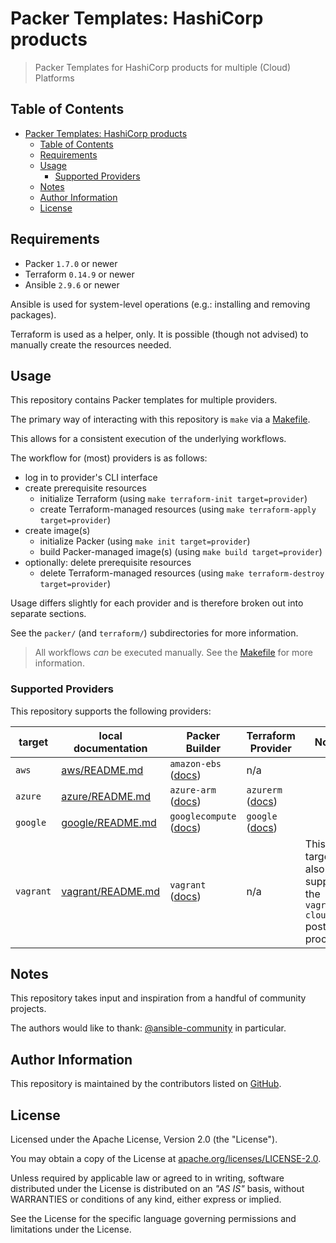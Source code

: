 # Packer Templates: HashiCorp products

> Packer Templates for HashiCorp products for multiple (Cloud) Platforms

## Table of Contents

- [Packer Templates: HashiCorp products](#packer-templates-hashicorp-products)
  - [Table of Contents](#table-of-contents)
  - [Requirements](#requirements)
  - [Usage](#usage)
    - [Supported Providers](#supported-providers)
  - [Notes](#notes)
  - [Author Information](#author-information)
  - [License](#license)

## Requirements

- Packer `1.7.0` or newer
- Terraform `0.14.9` or newer
- Ansible `2.9.6` or newer

Ansible is used for system-level operations (e.g.: installing and removing packages).

Terraform is used as a helper, only. It is possible (though not advised) to manually create the resources needed.

## Usage

This repository contains Packer templates for multiple providers.

The primary way of interacting with this repository is `make` via a [Makefile](Makefile).

This allows for a consistent execution of the underlying workflows.

The workflow for (most) providers is as follows:

- log in to provider's CLI interface
- create prerequisite resources
  - initialize Terraform (using `make terraform-init target=provider`)
  - create Terraform-managed resources (using `make terraform-apply target=provider`)
- create image(s)
  - initialize Packer (using `make init target=provider`)
  - build Packer-managed image(s) (using `make build target=provider`)
- optionally: delete prerequisite resources
  - delete Terraform-managed resources (using `make terraform-destroy target=provider`)

Usage differs slightly for each provider and is therefore broken out into separate sections.

See the `packer/` (and `terraform/`) subdirectories for more information.

> All workflows _can_ be executed manually. See the [Makefile](Makefile) for more information.

### Supported Providers

This repository supports the following providers:

| target    | local documentation                    | Packer Builder                                                         | Terraform Provider                                                                   | Notes                                                        |
|-----------|----------------------------------------|------------------------------------------------------------------------|--------------------------------------------------------------------------------------|--------------------------------------------------------------|
| `aws`     | [aws/README.md](aws/README.md)         | `amazon-ebs` ([docs](https://www.packer.io/docs/builders/amazon/ebs )) | n/a                                                                                  |                                                              |
| `azure`   | [azure/README.md](azure/README.md)     | `azure-arm`  ([docs](https://www.packer.io/docs/builders/azure/arm))   | `azurerm` ([docs](https://registry.terraform.io/providers/hashicorp/azurerm/latest)) |                                                              |
| `google`  | [google/README.md](google/README.md)   | `googlecompute` ([docs](https://www.packer.io/docs/builders/vagrant))  | `google` ([docs](https://registry.terraform.io/providers/hashicorp/google/latest))   |                                                              |
| `vagrant` | [vagrant/README.md](vagrant/README.md) | `vagrant` ([docs](https://www.packer.io/docs/builders/vagrant))        | n/a                                                                                  | This target also supports the `vagrant-cloud` post-processor |


## Notes

This repository takes input and inspiration from a handful of community projects.

The authors would like to thank: [@ansible-community](https://github.com/ansible-community) in particular.

## Author Information

This repository is maintained by the contributors listed on [GitHub](https://github.com/operatehappy/packer-hashicorp/graphs/contributors).

## License

Licensed under the Apache License, Version 2.0 (the "License").

You may obtain a copy of the License at [apache.org/licenses/LICENSE-2.0](http://www.apache.org/licenses/LICENSE-2.0).

Unless required by applicable law or agreed to in writing, software distributed under the License is distributed on an _"AS IS"_ basis, without WARRANTIES or conditions of any kind, either express or implied.

See the License for the specific language governing permissions and limitations under the License.

